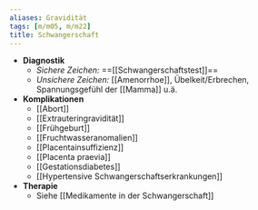 ```yaml
---
aliases: Gravidität
tags: [m/m05, m/m22]
title: Schwangerschaft
---
```

- **Diagnostik**
	- *Sichere Zeichen:* ==[[Schwangerschaftstest]]==
	- *Unsichere Zeichen:* [[Amenorrhoe]], Übelkeit/Erbrechen, Spannungsgefühl der [[Mamma]] u.ä.
- **Komplikationen**
	- [[Abort]]
	- [[Extrauteringravidität]]
	- [[Frühgeburt]]
	- [[Fruchtwasseranomalien]]
	- [[Placentainsuffizienz]]
	- [[Placenta praevia]]
	- [[Gestationsdiabetes]]
	- [[Hypertensive Schwangerschaftserkrankungen]]
- **Therapie**
	- Siehe [[Medikamente in der Schwangerschaft]]